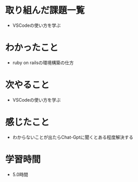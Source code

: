 # 取り組んだ課題一覧

- VSCodeの使い方を学ぶ

# わかったこと

- ruby on railsの環境構築の仕方

# 次やること

- VSCodeの使い方を学ぶ

# 感じたこと

- わからないことが出たらChat-Gptに聞くとある程度解決する

# 学習時間
- 5.0時間

